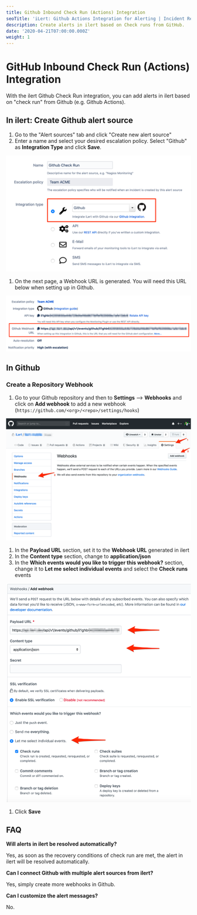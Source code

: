 ```yaml
---
title: Github Inbound Check Run (Actions) Integration
seoTitle: 'iLert: Github Actions Integration for Alerting | Incident Response | Uptime'
description: Create alerts in ilert based on Check runs from GitHub.
date: '2020-04-21T07:00:00.000Z'
weight: 1
---
```


# GitHub Inbound Check Run \(Actions\) Integration

With the ilert Github Check Run integration, you can add alerts in ilert based on "check run" from Github \(e.g. Github Actions\).

## In ilert: Create Github alert source <a id="create-alert-source"></a>

1. Go to the "Alert sources" tab and click "Create new alert source"
2. Enter a name and select your desired escalation policy. Select "Github" as **Integration Type** and click **Save**.

![](../../.gitbook/assets/ghch1.png)

1. On the next page, a Webhook URL is generated. You will need this URL below when setting up in Github.

![](../../.gitbook/assets/ghch2.png)

## In Github <a id="in-github"></a>

### Create a Repository Webhook

1. Go to your Github repository and then to **Settings** --&gt; **Webhooks** and click on **Add webhook** to add a new webhook \(`https://github.com/<org>/<repo>/settings/hooks`\)

![](../../.gitbook/assets/ghch3.png)

1. In the **Payload URL** section, set it to the **Webhook URL** generated in ilert
2. In the **Content type** section, change to **application/json**
3. In the **Which events would you like to trigger this webhook?** section, change it to **Let me select individual events** and select the **Check runs** events

![](../../.gitbook/assets/ghch4.png)

1. Click **Save**

## FAQ <a id="faq"></a>

**Will alerts in ilert be resolved automatically?**

Yes, as soon as the recovery conditions of check run are met, the alert in ilert will be resolved automatically.

**Can I connect Github with multiple alert sources from ilert?**

Yes, simply create more webhooks in Github.

**Can I customize the alert messages?**

No.

